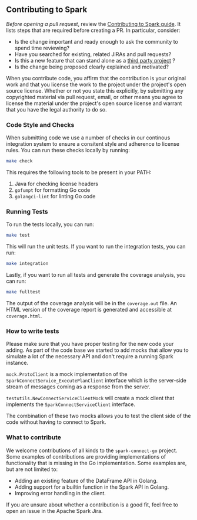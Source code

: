## Contributing to Spark

*Before opening a pull request*, review the
[Contributing to Spark guide](https://spark.apache.org/contributing.html).
It lists steps that are required before creating a PR. In particular, consider:

- Is the change important and ready enough to ask the community to spend time reviewing?
- Have you searched for existing, related JIRAs and pull requests?
- Is this a new feature that can stand alone as a [third party project](https://spark.apache.org/third-party-projects.html) ?
- Is the change being proposed clearly explained and motivated?

When you contribute code, you affirm that the contribution is your original work and that you
license the work to the project under the project's open source license. Whether or not you
state this explicitly, by submitting any copyrighted material via pull request, email, or
other means you agree to license the material under the project's open source license and
warrant that you have the legal authority to do so.


### Code Style and Checks

When submitting code we use a number of checks in our continous integration system to ensure
a consitent style and adherence to license rules. You can run these checks locally by running:

```bash
make check
```

This requires the following tools to be present in your PATH:

1. Java for checking license headers
2. `gofumpt` for formatting Go code
3. `golangci-lint` for linting Go code

### Running Tests

To run the tests locally, you can run:

```bash
make test
```

This will run the unit tests. If you want to run the integration tests, you can run:

```bash
make integration
```

Lastly, if you want to run all tests and generate the coverage analysis, you can run:

```bash
make fulltest
```

The output of the coverage analysis will be in the `coverage.out` file. An HTML version of
the coverage report is generated and accessible at `coverage.html`.

### How to write tests

Please make sure that you have proper testing for the new code your adding. As part of the
code base we started to add mocks that allow you to simulate a lot of the necessary API
and don't require a running Spark instance.

`mock.ProtoClient` is a mock implementation of the `SparkConnectService_ExecutePlanClient`
interface which is the server-side stream of messages coming as a response from the server.

`testutils.NewConnectServiceClientMock` will create a mock client that implements the
`SparkConnectServiceClient` interface.

The combination of these two mocks allows you to test the client side of the code without
having to connect to Spark.

### What to contribute

We welcome contributions of all kinds to the `spark-connect-go` project. Some examples of
contributions are providing implementations of functionality that is missing in the Go
implementation. Some examples are, but are not limited to:

* Adding an existing feature of the DataFrame API in Golang.
* Adding support for a builtin function in the Spark API in Golang.
* Improving error handling in the client.

If you are unsure about whether a contribution is a good fit, feel free to open an issue
in the Apache Spark Jira.
